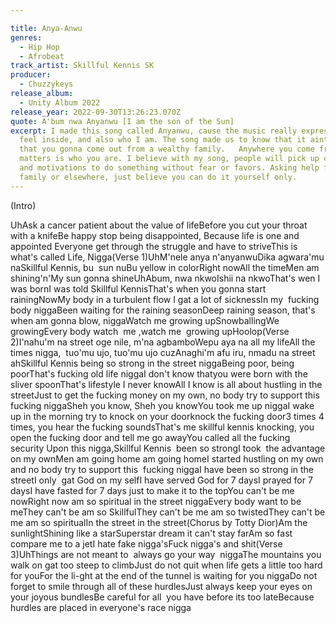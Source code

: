 ```yaml
---

title: Anya-Anwu
genres:
  - Hip Hop
  - Afrobeat
track_artist: Skillful Kennis SK
producer:
  - Chuzzykeys
release_album:
  - Unity Album 2022
release_year: 2022-09-30T13:26:23.070Z
quote: A'bum nwa Anyanwu [I am the son of the Sun]
excerpt: I made this song called Anyanwu, cause the music really expresses how I
  feel inside, and also who I am. The song made us to know that it aint a must
  that you gonna come out from a wealthy family.   Anywhere you come from, what
  matters is who you are. I believe with my song, people will pick up courage
  and motivations to do something without fear or favors. Asking help from
  family or elsewhere, just believe you can do it yourself only.
---
```

<!--StartFragment-->

(Intro)

UhAsk a cancer patient about the value of lifeBefore you cut your throat with a knifeBe happy stop being disappointed, Because life is one and  appointed Everyone get through the struggle and have to striveThis is what's called Life, Nigga(Verse 1)UhM'nele anya n'anyanwuDika agwara'mu naSkillful Kennis, bu  sun nuBu yellow in colorRight nowAll the timeMen am shining'n'My sun gonna shineUhAbum, nwa nkwoIshii na nkwoThat's wen I was bornI was told Skillful KennisThat's when you gonna start rainingNowMy body in a turbulent flow I gat a lot of sicknessIn my  fucking body niggaBeen waiting for the raining seasonDeep raining season, that's when am gonna blow, niggaWatch me growing upSnowballingWe growingEvery body watch  me ,watch me  growing upHoolop(Verse 2)I'nahu'm na street oge nile, m'na agbamboWepu aya na all my lifeAll the times nigga,  tuo'mu ujo, tuo'mu ujo cuzAnaghi'm afu iru, nmadu na street ahSkillful Kennis being so strong in the street niggaBeing poor, being poorThat's fucking old life niggaI don't know thatyou were born with the sliver spoonThat's lifestyle I never knowAll I know is all about hustling in the streetJust to get the fucking money on my own, no body try to support this fucking niggaSheh you know, Sheh you knowYou took me up niggaI wake up in the morning try to knock on your doorknock the fucking door3 times 4 times, you hear the fucking soundsThat's me skillful kennis knocking, you open the fucking door and tell me go awayYou called all the fucking security Upon this nigga,Skillful Kennis  been so strongI took  the advantage on my ownMen am going home am going homeI started hustling on my own and no body try to support this  fucking niggaI have been so strong in the streetI only  gat God on my selfI have served God for 7 daysI prayed for 7 daysI have fasted for 7 days just to make it to the topYou can't be me nowRight now am so spiritual in the street niggaEvery body want to be meThey can't be am so SkillfulThey can't be me am so twistedThey can't be me am so spiritualIn the street in the street(Chorus by Totty Dior)Am the sunlightShining like a starSuperstar dream it can't stay farAm so fast compare me to a jetI hate fake nigga'sFuck nigga's and shit(Verse 3)UhThings are not meant to  always go your way  niggaThe mountains you walk on gat too steep to climbJust do not quit when life gets a little too hard for youFor the li-ght at the end of the tunnel is waiting for you niggaDo not forget to smile through all of these hurdlesJust always keep your eyes on your joyous bundlesBe careful for all  you have before its too lateBecause hurdles are placed in everyone's race nigga

<!--EndFragment-->